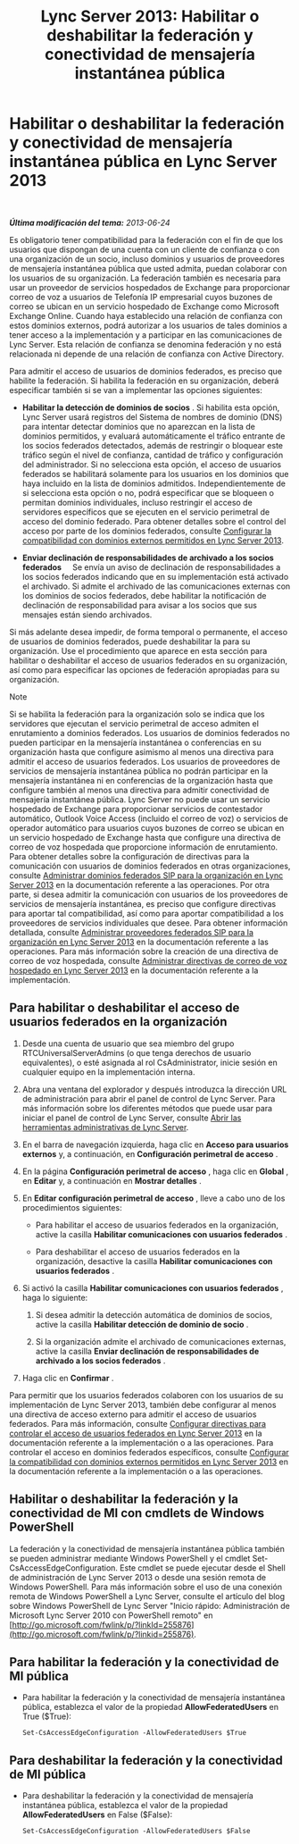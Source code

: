 ﻿---
title: 'Lync Server 2013: Habilitar o deshabilitar la federación y conectividad de mensajería instantánea pública'
TOCTitle: Habilitar o deshabilitar la federación y conectividad de mensajería instantánea pública
ms:assetid: 8ec58f4b-9f6d-47b4-a187-d18a83fe4577
ms:mtpsurl: https://technet.microsoft.com/es-es/library/Gg182549(v=OCS.15)
ms:contentKeyID: 48275986
ms.date: 01/07/2017
mtps_version: v=OCS.15
ms.translationtype: HT
---

# Habilitar o deshabilitar la federación y conectividad de mensajería instantánea pública en Lync Server 2013

 

_**Última modificación del tema:** 2013-06-24_

Es obligatorio tener compatibilidad para la federación con el fin de que los usuarios que dispongan de una cuenta con un cliente de confianza o con una organización de un socio, incluso dominios y usuarios de proveedores de mensajería instantánea pública que usted admita, puedan colaborar con los usuarios de su organización. La federación también es necesaria para usar un proveedor de servicios hospedados de Exchange para proporcionar correo de voz a usuarios de Telefonía IP empresarial cuyos buzones de correo se ubican en un servicio hospedado de Exchange como Microsoft Exchange Online. Cuando haya establecido una relación de confianza con estos dominios externos, podrá autorizar a los usuarios de tales dominios a tener acceso a la implementación y a participar en las comunicaciones de Lync Server. Esta relación de confianza se denomina federación y no está relacionada ni depende de una relación de confianza con Active Directory.

Para admitir el acceso de usuarios de dominios federados, es preciso que habilite la federación. Si habilita la federación en su organización, deberá especificar también si se van a implementar las opciones siguientes:

  - **Habilitar la detección de dominios de socios** . Si habilita esta opción, Lync Server usará registros del Sistema de nombres de dominio (DNS) para intentar detectar dominios que no aparezcan en la lista de dominios permitidos, y evaluará automáticamente el tráfico entrante de los socios federados detectados, además de restringir o bloquear este tráfico según el nivel de confianza, cantidad de tráfico y configuración del administrador. Si no selecciona esta opción, el acceso de usuarios federados se habilitará solamente para los usuarios en los dominios que haya incluido en la lista de dominios admitidos. Independientemente de si selecciona esta opción o no, podrá especificar que se bloqueen o permitan dominios individuales, incluso restringir el acceso de servidores específicos que se ejecuten en el servicio perimetral de acceso del dominio federado. Para obtener detalles sobre el control del acceso por parte de los dominios federados, consulte [Configurar la compatibilidad con dominios externos permitidos en Lync Server 2013](lync-server-2013-configure-support-for-allowed-external-domains.md).

  - **Enviar declinación de responsabilidades de archivado a los socios federados**     Se envía un aviso de declinación de responsabilidades a los socios federados indicando que en su implementación está activado el archivado. Si admite el archivado de las comunicaciones externas con los dominios de socios federados, debe habilitar la notificación de declinación de responsabilidad para avisar a los socios que sus mensajes están siendo archivados.

Si más adelante desea impedir, de forma temporal o permanente, el acceso de usuarios de dominios federados, puede deshabilitar la para su organización. Use el procedimiento que aparece en esta sección para habilitar o deshabilitar el acceso de usuarios federados en su organización, así como para especificar las opciones de federación apropiadas para su organización.


> [!NOTE]
> Si se habilita la federación para la organización solo se indica que los servidores que ejecutan el servicio perimetral de acceso admiten el enrutamiento a dominios federados. Los usuarios de dominios federados no pueden participar en la mensajería instantánea o conferencias en su organización hasta que configure asimismo al menos una directiva para admitir el acceso de usuarios federados. Los usuarios de proveedores de servicios de mensajería instantánea pública no podrán participar en la mensajería instantánea ni en conferencias de la organización hasta que configure también al menos una directiva para admitir conectividad de mensajería instantánea pública. Lync Server no puede usar un servicio hospedado de Exchange para proporcionar servicios de contestador automático, Outlook Voice Access (incluido el correo de voz) o servicios de operador automático para usuarios cuyos buzones de correo se ubican en un servicio hospedado de Exchange hasta que configure una directiva de correo de voz hospedada que proporcione información de enrutamiento. Para obtener detalles sobre la configuración de directivas para la comunicación con usuarios de dominios federados en otras organizaciones, consulte <A href="lync-server-2013-manage-sip-federated-domains-for-your-organization.md">Administrar dominios federados SIP para la organización en Lync Server 2013</A> en la documentación referente a las operaciones. Por otra parte, si desea admitir la comunicación con usuarios de los proveedores de servicios de mensajería instantánea, es preciso que configure directivas para aportar tal compatibilidad, así como para aportar compatibilidad a los proveedores de servicios individuales que desee. Para obtener información detallada, consulte <A href="lync-server-2013-manage-sip-federated-providers-for-your-organization.md">Administrar proveedores federados SIP para la organización en Lync Server 2013</A> en la documentación referente a las operaciones. Para más información sobre la creación de una directiva de correo de voz hospedada, consulte <A href="lync-server-2013-manage-hosted-voice-mail-policies.md">Administrar directivas de correo de voz hospedado en Lync Server 2013</A> en la documentación referente a la implementación.



## Para habilitar o deshabilitar el acceso de usuarios federados en la organización

1.  Desde una cuenta de usuario que sea miembro del grupo RTCUniversalServerAdmins (o que tenga derechos de usuario equivalentes), o esté asignada al rol CsAdministrator, inicie sesión en cualquier equipo en la implementación interna.

2.  Abra una ventana del explorador y después introduzca la dirección URL de administración para abrir el panel de control de Lync Server. Para más información sobre los diferentes métodos que puede usar para iniciar el panel de control de Lync Server, consulte [Abrir las herramientas administrativas de Lync Server](lync-server-2013-open-lync-server-administrative-tools.md).

3.  En el barra de navegación izquierda, haga clic en **Acceso para usuarios externos** y, a continuación, en **Configuración perimetral de acceso** .

4.  En la página **Configuración perimetral de acceso** , haga clic en **Global** , en **Editar** y, a continuación en **Mostrar detalles** .

5.  En **Editar configuración perimetral de acceso** , lleve a cabo uno de los procedimientos siguientes:
    
      - Para habilitar el acceso de usuarios federados en la organización, active la casilla **Habilitar comunicaciones con usuarios federados** .
    
      - Para deshabilitar el acceso de usuarios federados en la organización, desactive la casilla **Habilitar comunicaciones con usuarios federados** .

6.  Si activó la casilla **Habilitar comunicaciones con usuarios federados** , haga lo siguiente:
    
    1.  Si desea admitir la detección automática de dominios de socios, active la casilla **Habilitar detección de dominio de socio** .
    
    2.  Si la organización admite el archivado de comunicaciones externas, active la casilla **Enviar declinación de responsabilidades de archivado a los socios federados** .

7.  Haga clic en **Confirmar** .

Para permitir que los usuarios federados colaboren con los usuarios de su implementación de Lync Server 2013, también debe configurar al menos una directiva de acceso externo para admitir el acceso de usuarios federados. Para más información, consulte [Configurar directivas para controlar el acceso de usuarios federados en Lync Server 2013](lync-server-2013-configure-policies-to-control-federated-user-access.md) en la documentación referente a la implementación o a las operaciones. Para controlar el acceso en dominios federados específicos, consulte [Configurar la compatibilidad con dominios externos permitidos en Lync Server 2013](lync-server-2013-configure-support-for-allowed-external-domains.md) en la documentación referente a la implementación o a las operaciones.

## Habilitar o deshabilitar la federación y la conectividad de MI con cmdlets de Windows PowerShell

La federación y la conectividad de mensajería instantánea pública también se pueden administrar mediante Windows PowerShell y el cmdlet Set-CsAccessEdgeConfiguration. Este cmdlet se puede ejecutar desde el Shell de administración de Lync Server 2013 o desde una sesión remota de Windows PowerShell. Para más información sobre el uso de una conexión remota de Windows PowerShell a Lync Server, consulte el artículo del blog sobre Windows PowerShell de Lync Server "Inicio rápido: Administración de Microsoft Lync Server 2010 con PowerShell remoto" en [http://go.microsoft.com/fwlink/p/?linkId=255876](http://go.microsoft.com/fwlink/p/?linkid=255876).

## Para habilitar la federación y la conectividad de MI pública

  - Para habilitar la federación y la conectividad de mensajería instantánea pública, establezca el valor de la propiedad **AllowFederatedUsers** en True ($True):
    
        Set-CsAccessEdgeConfiguration -AllowFederatedUsers $True

## Para deshabilitar la federación y la conectividad de MI pública

  - Para deshabilitar la federación y la conectividad de mensajería instantánea pública, establezca el valor de la propiedad **AllowFederatedUsers** en False ($False):
    
        Set-CsAccessEdgeConfiguration -AllowFederatedUsers $False

